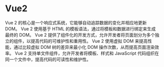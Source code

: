 # Vue2
Vue 2 的核心是一个响应式系统，它能够自动追踪数据的变化并相应地更新 DOM。
Vue 2 使用基于 HTML 的模板语法，通过将模板和数据进行绑定来生成最终的 DOM。
Vue 2 提供了组件化的开发方式，允许开发者将页面划分为多个独立的组件，以提高代码的可维护性和重用性。
Vue 2 使用虚拟 DOM 来提高性能，通过比较虚拟 DOM 树的差异来最小化 DOM 操作次数，从而提高页面渲染效率。
Vue 2 支持单文件组件，允许开发者将模板、样式和 JavaScript 代码组织在同一个文件中，提高代码的可读性和维护性。
